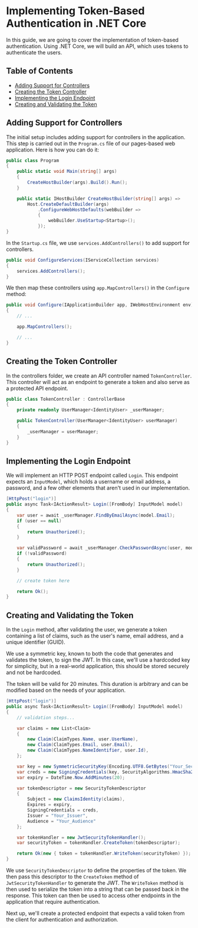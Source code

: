 # Implementing Token-Based Authentication in .NET Core

In this guide, we are going to cover the implementation of token-based authentication. Using .NET Core, we will build an API, which uses tokens to authenticate the users.

## Table of Contents
- [Adding Support for Controllers](#Adding-Support-for-Controllers)
- [Creating the Token Controller](#Creating-the-Token-Controller)
- [Implementing the Login Endpoint](#Implementing-the-Login-Endpoint)
- [Creating and Validating the Token](#Creating-and-Validating-the-Token)

## Adding Support for Controllers
The initial setup includes adding support for controllers in the application. This step is carried out in the `Program.cs` file of our pages-based web application. Here is how you can do it:

```csharp
public class Program
{
    public static void Main(string[] args)
    {
        CreateHostBuilder(args).Build().Run();
    }

    public static IHostBuilder CreateHostBuilder(string[] args) =>
        Host.CreateDefaultBuilder(args)
            .ConfigureWebHostDefaults(webBuilder =>
            {
                webBuilder.UseStartup<Startup>();
            });
}
```

In the `Startup.cs` file, we use `services.AddControllers()` to add support for controllers.

```csharp
public void ConfigureServices(IServiceCollection services)
{
    services.AddControllers();
}
```

We then map these controllers using `app.MapControllers()` in the `Configure` method:

```csharp
public void Configure(IApplicationBuilder app, IWebHostEnvironment env)
{
    // ...

    app.MapControllers();

    // ...
}
```

## Creating the Token Controller
In the controllers folder, we create an API controller named `TokenController`. This controller will act as an endpoint to generate a token and also serve as a protected API endpoint.

```csharp
public class TokenController : ControllerBase
{
    private readonly UserManager<IdentityUser> _userManager;

    public TokenController(UserManager<IdentityUser> userManager)
    {
        _userManager = userManager;
    }
}
```

## Implementing the Login Endpoint
We will implement an HTTP POST endpoint called `Login`. This endpoint expects an `InputModel`, which holds a username or email address, a password, and a few other elements that aren't used in our implementation.

```csharp
[HttpPost("login")]
public async Task<IActionResult> Login([FromBody] InputModel model)
{
    var user = await _userManager.FindByEmailAsync(model.Email);
    if (user == null)
    {
        return Unauthorized();
    }

    var validPassword = await _userManager.CheckPasswordAsync(user, model.Password);
    if (!validPassword)
    {
        return Unauthorized();
    }

    // create token here

    return Ok();
}
```

## Creating and Validating the Token
In the `Login` method, after validating the user, we generate a token containing a list of claims, such as the user's name, email address, and a unique identifier (GUID).

We use a symmetric key, known to both the code that generates and validates the token, to sign the JWT. In this case, we'll use a hardcoded key for simplicity, but in a real-world application, this should be stored securely and not be hardcoded.

The token will be valid for 20 minutes. This duration is arbitrary and can be modified based on the needs of your application.

```csharp
[HttpPost("login")]
public async Task<IActionResult> Login([FromBody] InputModel model)
{
    // validation steps...

    var claims = new List<Claim>
    {
        new Claim(ClaimTypes.Name, user.UserName),
        new Claim(ClaimTypes.Email, user.Email),
        new Claim(ClaimTypes.NameIdentifier, user.Id),
    };

    var key = new SymmetricSecurityKey(Encoding.UTF8.GetBytes("Your_Secret_Key"));
    var creds = new SigningCredentials(key, SecurityAlgorithms.HmacSha256);
    var expiry = DateTime.Now.AddMinutes(20);

    var tokenDescriptor = new SecurityTokenDescriptor
    {
        Subject = new ClaimsIdentity(claims),
        Expires = expiry,
        SigningCredentials = creds,
        Issuer = "Your_Issuer",
        Audience = "Your_Audience"
    };

    var tokenHandler = new JwtSecurityTokenHandler();
    var securityToken = tokenHandler.CreateToken(tokenDescriptor);

    return Ok(new { token = tokenHandler.WriteToken(securityToken) });
}
```
We use `SecurityTokenDescriptor` to define the properties of the token. We then pass this descriptor to the `CreateToken` method of `JwtSecurityTokenHandler` to generate the JWT. The `WriteToken` method is then used to serialize the token into a string that can be passed back in the response. This token can then be used to access other endpoints in the application that require authentication.

Next up, we'll create a protected endpoint that expects a valid token from the client for authentication and authorization.
